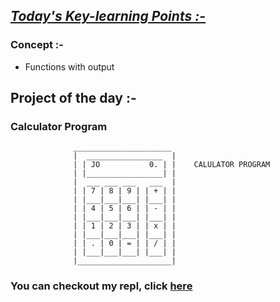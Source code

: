 ## <ins>*Today's Key-learning Points :-*</ins>
### Concept :-
- Functions with output
  
## Project of the day :-
### **Calculator Program**

```          
              ______________________
              |  _________________  |
              | | JO           0. | |    CALULATOR PROGRAM
              | |_________________| |
              |  ___ ___ ___   ___  |
              | | 7 | 8 | 9 | | + | |
              | |___|___|___| |___| |
              | | 4 | 5 | 6 | | - | |
              | |___|___|___| |___| |
              | | 1 | 2 | 3 | | x | |
              | |___|___|___| |___| |
              | | . | 0 | = | | / | |
              | |___|___|___| |___| |
              |_____________________|
```              
### You can checkout my repl, click [here](https://replit.com/@SHrEE010/Day-10#main.py)